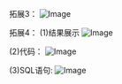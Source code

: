 拓展3：
![Image](https://raw.githubusercontent.com/silenceLoomo/photo/master/lab2/ex3.jpg?token=ANXDPSA43LZJ7TZLIZCEY2262CMDA)

拓展4：
(1)结果展示
![Image](https://raw.githubusercontent.com/silenceLoomo/photo/master/lab2/ex4-1.jpg?token=ANXDPSALXIVCQDVHLJHOUT262CMGA)

(2)代码：
![Image](https://raw.githubusercontent.com/silenceLoomo/photo/master/lab2/ex4-2.jpg?token=ANXDPSG7P2ZML4TXII2K7C262CMJQ)

(3)SQL语句:
![Image](https://raw.githubusercontent.com/silenceLoomo/photo/master/lab2/ex4-3.jpg?token=ANXDPSH3AYQKEOAR5YOTA5C62CMNK)
